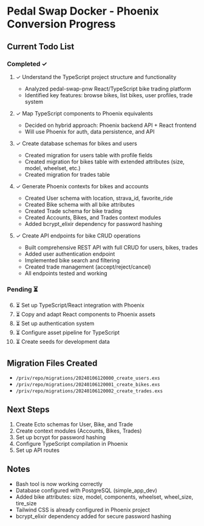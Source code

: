 # Pedal Swap Docker - Phoenix Conversion Progress

## Current Todo List

### Completed ✓
1. ✓ Understand the TypeScript project structure and functionality
   - Analyzed pedal-swap-pnw React/TypeScript bike trading platform
   - Identified key features: browse bikes, list bikes, user profiles, trade system

2. ✓ Map TypeScript components to Phoenix equivalents
   - Decided on hybrid approach: Phoenix backend API + React frontend
   - Will use Phoenix for auth, data persistence, and API

3. ✓ Create database schemas for bikes and users
   - Created migration for users table with profile fields
   - Created migration for bikes table with extended attributes (size, model, wheelset, etc.)
   - Created migration for trades table

4. ✓ Generate Phoenix contexts for bikes and accounts
   - Created User schema with location, strava_id, favorite_ride
   - Created Bike schema with all bike attributes
   - Created Trade schema for bike trading
   - Created Accounts, Bikes, and Trades context modules
   - Added bcrypt_elixir dependency for password hashing

5. ✓ Create API endpoints for bike CRUD operations
   - Built comprehensive REST API with full CRUD for users, bikes, trades
   - Added user authentication endpoint
   - Implemented bike search and filtering
   - Created trade management (accept/reject/cancel)
   - All endpoints tested and working

### Pending ⏳
6. ⏳ Set up TypeScript/React integration with Phoenix
7. ⏳ Copy and adapt React components to Phoenix assets
8. ⏳ Set up authentication system
9. ⏳ Configure asset pipeline for TypeScript
10. ⏳ Create seeds for development data

## Migration Files Created
- `/priv/repo/migrations/20240106120000_create_users.exs`
- `/priv/repo/migrations/20240106120001_create_bikes.exs`
- `/priv/repo/migrations/20240106120002_create_trades.exs`

## Next Steps
1. Create Ecto schemas for User, Bike, and Trade
2. Create context modules (Accounts, Bikes, Trades)
3. Set up bcrypt for password hashing
4. Configure TypeScript compilation in Phoenix
5. Set up API routes

## Notes
- Bash tool is now working correctly
- Database configured with PostgreSQL (simple_app_dev)
- Added bike attributes: size, model, components, wheelset, wheel_size, tire_size
- Tailwind CSS is already configured in Phoenix project
- bcrypt_elixir dependency added for secure password hashing